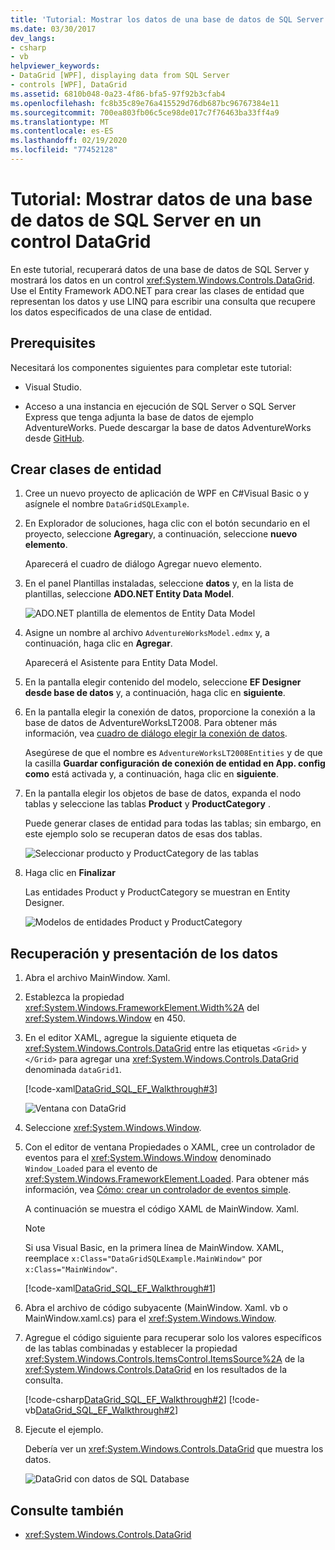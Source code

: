 ```yaml
---
title: 'Tutorial: Mostrar los datos de una base de datos de SQL Server en un control DataGrid'
ms.date: 03/30/2017
dev_langs:
- csharp
- vb
helpviewer_keywords:
- DataGrid [WPF], displaying data from SQL Server
- controls [WPF], DataGrid
ms.assetid: 6810b048-0a23-4f86-bfa5-97f92b3cfab4
ms.openlocfilehash: fc8b35c89e76a415529d76db687bc96767384e11
ms.sourcegitcommit: 700ea803fb06c5ce98de017c7f76463ba33ff4a9
ms.translationtype: MT
ms.contentlocale: es-ES
ms.lasthandoff: 02/19/2020
ms.locfileid: "77452128"
---
```

# <a name="walkthrough-display-data-from-a-sql-server-database-in-a-datagrid-control"></a>Tutorial: Mostrar datos de una base de datos de SQL Server en un control DataGrid

En este tutorial, recuperará datos de una base de datos de SQL Server y mostrará los datos en un control <xref:System.Windows.Controls.DataGrid>. Use el Entity Framework ADO.NET para crear las clases de entidad que representan los datos y use LINQ para escribir una consulta que recupere los datos especificados de una clase de entidad.

## <a name="prerequisites"></a>Prerequisites

Necesitará los componentes siguientes para completar este tutorial:

- Visual Studio.

- Acceso a una instancia en ejecución de SQL Server o SQL Server Express que tenga adjunta la base de datos de ejemplo AdventureWorks. Puede descargar la base de datos AdventureWorks desde [GitHub](https://github.com/Microsoft/sql-server-samples/releases).

## <a name="create-entity-classes"></a>Crear clases de entidad

1. Cree un nuevo proyecto de aplicación de WPF en C#Visual Basic o y asígnele el nombre `DataGridSQLExample`.

2. En Explorador de soluciones, haga clic con el botón secundario en el proyecto, seleccione **Agregar**y, a continuación, seleccione **nuevo elemento**.

     Aparecerá el cuadro de diálogo Agregar nuevo elemento.

3. En el panel Plantillas instaladas, seleccione **datos** y, en la lista de plantillas, seleccione **ADO.NET Entity Data Model**.

     ![ADO.NET plantilla de elementos de Entity Data Model](../../wcf/feature-details/./media/ado-net-entity-data-model-item-template.png)

4. Asigne un nombre al archivo `AdventureWorksModel.edmx` y, a continuación, haga clic en **Agregar**.

     Aparecerá el Asistente para Entity Data Model.

5. En la pantalla elegir contenido del modelo, seleccione **EF Designer desde base de datos** y, a continuación, haga clic en **siguiente**.

6. En la pantalla elegir la conexión de datos, proporcione la conexión a la base de datos de AdventureWorksLT2008. Para obtener más información, vea [cuadro de diálogo elegir la conexión de datos](https://docs.microsoft.com/previous-versions/dotnet/netframework-4.0/bb399244(v=vs.100)).

    Asegúrese de que el nombre es `AdventureWorksLT2008Entities` y de que la casilla **Guardar configuración de conexión de entidad en App. config como** está activada y, a continuación, haga clic en **siguiente**.

7. En la pantalla elegir los objetos de base de datos, expanda el nodo tablas y seleccione las tablas **Product** y **ProductCategory** .

     Puede generar clases de entidad para todas las tablas; sin embargo, en este ejemplo solo se recuperan datos de esas dos tablas.

     ![Seleccionar producto y ProductCategory de las tablas](./media/datagrid-sql-ef-step4.png "DataGrid_SQL_EF_Step4")

8. Haga clic en **Finalizar**

     Las entidades Product y ProductCategory se muestran en Entity Designer.

     ![Modelos de entidades Product y ProductCategory](./media/datagrid-sql-ef-step5.png "DataGrid_SQL_EF_Step5")

## <a name="retrieve-and-present-the-data"></a>Recuperación y presentación de los datos

1. Abra el archivo MainWindow. Xaml.

2. Establezca la propiedad <xref:System.Windows.FrameworkElement.Width%2A> del <xref:System.Windows.Window> en 450.

3. En el editor XAML, agregue la siguiente etiqueta de <xref:System.Windows.Controls.DataGrid> entre las etiquetas `<Grid>` y `</Grid>` para agregar una <xref:System.Windows.Controls.DataGrid> denominada `dataGrid1`.

     [!code-xaml[DataGrid_SQL_EF_Walkthrough#3](~/samples/snippets/csharp/VS_Snippets_Wpf/DataGrid_SQL_EF_Walkthrough/CS/MainWindow.xaml#3)]

     ![Ventana con DataGrid](./media/datagrid-sql-ef-step6.png "DataGrid_SQL_EF_Step6")

4. Seleccione <xref:System.Windows.Window>.

5. Con el editor de ventana Propiedades o XAML, cree un controlador de eventos para el <xref:System.Windows.Window> denominado `Window_Loaded` para el evento de <xref:System.Windows.FrameworkElement.Loaded>. Para obtener más información, vea [Cómo: crear un controlador de eventos simple](https://docs.microsoft.com/previous-versions/visualstudio/visual-studio-2010/bb675300(v=vs.100)).

     A continuación se muestra el código XAML de MainWindow. Xaml.

    > [!NOTE]
    > Si usa Visual Basic, en la primera línea de MainWindow. XAML, reemplace `x:Class="DataGridSQLExample.MainWindow"` por `x:Class="MainWindow"`.

     [!code-xaml[DataGrid_SQL_EF_Walkthrough#1](~/samples/snippets/csharp/VS_Snippets_Wpf/DataGrid_SQL_EF_Walkthrough/CS/MainWindow.xaml#1)]

6. Abra el archivo de código subyacente (MainWindow. Xaml. vb o MainWindow.xaml.cs) para el <xref:System.Windows.Window>.

7. Agregue el código siguiente para recuperar solo los valores específicos de las tablas combinadas y establecer la propiedad <xref:System.Windows.Controls.ItemsControl.ItemsSource%2A> de la <xref:System.Windows.Controls.DataGrid> en los resultados de la consulta.

     [!code-csharp[DataGrid_SQL_EF_Walkthrough#2](~/samples/snippets/csharp/VS_Snippets_Wpf/DataGrid_SQL_EF_Walkthrough/CS/MainWindow.xaml.cs#2)]
     [!code-vb[DataGrid_SQL_EF_Walkthrough#2](~/samples/snippets/visualbasic/VS_Snippets_Wpf/DataGrid_SQL_EF_Walkthrough/VB/MainWindow.xaml.vb#2)]

8. Ejecute el ejemplo.

     Debería ver un <xref:System.Windows.Controls.DataGrid> que muestra los datos.

     ![DataGrid con datos de SQL Database](./media/datagrid-sql-ef-step7.png "DataGrid_SQL_EF_Step7")

## <a name="see-also"></a>Consulte también

- <xref:System.Windows.Controls.DataGrid>
